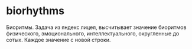 # biorhythms
Биоритмы. Задача из яндекс лицея, высчитывает значение биоритмов физического, эмоционального, интеллектуального, округленные до сотых. Каждое значение с новой строки.
